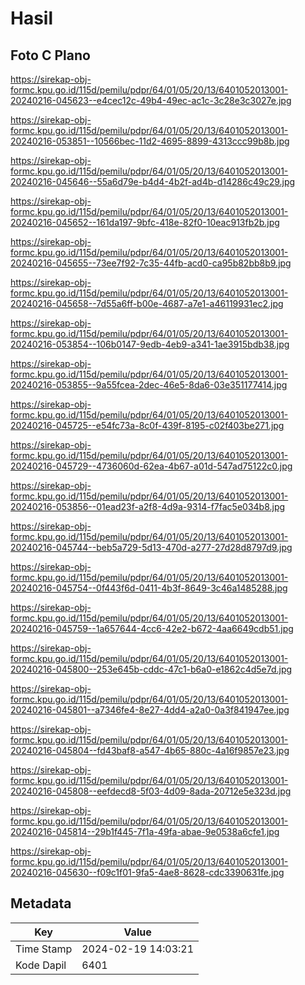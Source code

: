 # Hasil

## Foto C Plano

https://sirekap-obj-formc.kpu.go.id/115d/pemilu/pdpr/64/01/05/20/13/6401052013001-20240216-045623--e4cec12c-49b4-49ec-ac1c-3c28e3c3027e.jpg

https://sirekap-obj-formc.kpu.go.id/115d/pemilu/pdpr/64/01/05/20/13/6401052013001-20240216-053851--10566bec-11d2-4695-8899-4313ccc99b8b.jpg

https://sirekap-obj-formc.kpu.go.id/115d/pemilu/pdpr/64/01/05/20/13/6401052013001-20240216-045646--55a6d79e-b4d4-4b2f-ad4b-d14286c49c29.jpg

https://sirekap-obj-formc.kpu.go.id/115d/pemilu/pdpr/64/01/05/20/13/6401052013001-20240216-045652--161da197-9bfc-418e-82f0-10eac913fb2b.jpg

https://sirekap-obj-formc.kpu.go.id/115d/pemilu/pdpr/64/01/05/20/13/6401052013001-20240216-045655--73ee7f92-7c35-44fb-acd0-ca95b82bb8b9.jpg

https://sirekap-obj-formc.kpu.go.id/115d/pemilu/pdpr/64/01/05/20/13/6401052013001-20240216-045658--7d55a6ff-b00e-4687-a7e1-a46119931ec2.jpg

https://sirekap-obj-formc.kpu.go.id/115d/pemilu/pdpr/64/01/05/20/13/6401052013001-20240216-053854--106b0147-9edb-4eb9-a341-1ae3915bdb38.jpg

https://sirekap-obj-formc.kpu.go.id/115d/pemilu/pdpr/64/01/05/20/13/6401052013001-20240216-053855--9a55fcea-2dec-46e5-8da6-03e351177414.jpg

https://sirekap-obj-formc.kpu.go.id/115d/pemilu/pdpr/64/01/05/20/13/6401052013001-20240216-045725--e54fc73a-8c0f-439f-8195-c02f403be271.jpg

https://sirekap-obj-formc.kpu.go.id/115d/pemilu/pdpr/64/01/05/20/13/6401052013001-20240216-045729--4736060d-62ea-4b67-a01d-547ad75122c0.jpg

https://sirekap-obj-formc.kpu.go.id/115d/pemilu/pdpr/64/01/05/20/13/6401052013001-20240216-053856--01ead23f-a2f8-4d9a-9314-f7fac5e034b8.jpg

https://sirekap-obj-formc.kpu.go.id/115d/pemilu/pdpr/64/01/05/20/13/6401052013001-20240216-045744--beb5a729-5d13-470d-a277-27d28d8797d9.jpg

https://sirekap-obj-formc.kpu.go.id/115d/pemilu/pdpr/64/01/05/20/13/6401052013001-20240216-045754--0f443f6d-0411-4b3f-8649-3c46a1485288.jpg

https://sirekap-obj-formc.kpu.go.id/115d/pemilu/pdpr/64/01/05/20/13/6401052013001-20240216-045759--1a657644-4cc6-42e2-b672-4aa6649cdb51.jpg

https://sirekap-obj-formc.kpu.go.id/115d/pemilu/pdpr/64/01/05/20/13/6401052013001-20240216-045800--253e645b-cddc-47c1-b6a0-e1862c4d5e7d.jpg

https://sirekap-obj-formc.kpu.go.id/115d/pemilu/pdpr/64/01/05/20/13/6401052013001-20240216-045801--a7346fe4-8e27-4dd4-a2a0-0a3f841947ee.jpg

https://sirekap-obj-formc.kpu.go.id/115d/pemilu/pdpr/64/01/05/20/13/6401052013001-20240216-045804--fd43baf8-a547-4b65-880c-4a16f9857e23.jpg

https://sirekap-obj-formc.kpu.go.id/115d/pemilu/pdpr/64/01/05/20/13/6401052013001-20240216-045808--eefdecd8-5f03-4d09-8ada-20712e5e323d.jpg

https://sirekap-obj-formc.kpu.go.id/115d/pemilu/pdpr/64/01/05/20/13/6401052013001-20240216-045814--29b1f445-7f1a-49fa-abae-9e0538a6cfe1.jpg

https://sirekap-obj-formc.kpu.go.id/115d/pemilu/pdpr/64/01/05/20/13/6401052013001-20240216-045630--f09c1f01-9fa5-4ae8-8628-cdc3390631fe.jpg


## Metadata

| Key        | Value               |
| ---------- | ------------------- |
| Time Stamp | 2024-02-19 14:03:21 |
| Kode Dapil | 6401                |



